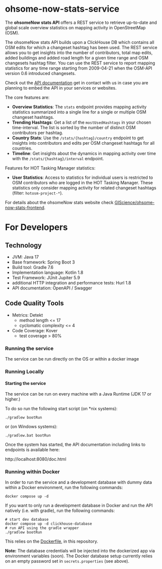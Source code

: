 # ohsome-now-stats-service

The **ohsomeNow stats API** offers a REST service to retrieve up-to-date and global scale overview statistics on mapping activity in OpenStreetMap (OSM).

The ohsomeNow stats API builds upon a ClickHouse DB which contains all OSM edits for which a changeset hashtag has been used. The REST service allows you to get insights into the number of contributors, total map edits, added buildings and added road length for a given time range and OSM changesets hashtag filter. You can use the REST service to report mapping statistics for any time range starting from 2009-04-21 when the OSM-API version 0.6 introduced changesets.

Check out the [API documentation]() get in contact with us in case you are planning to embed the API in your services or websites. 

The core features are:
* **Overview Statistics**: The `stats` endpoint provides mapping activity statistics summarized into a single line for a single or multiple OSM changeset hashtags.
* **Trending Hashtags**: Get a list of the `mostUsedHashtags` in your chosen time-interval. The list is sorted by the number of distinct OSM contributors per hashtag.
* **Country Stats**: Use the `/stats/{hashtag}/country` endpoint to get insights into contributors and edits per OSM changeset hashtags for all countries. 
* **Timeline**: Get insights about the dynamics in mapping activity over time with the `/stats/{hashtag}/interval` endpoint.

Features for HOT Tasking Manager statistics:
* **User Statistics**: Access to statistics for individual users is restricted to OSM contributors who are logged in the HOT Tasking Manager. These statistics only consider mapping activity for related changeset hashtags (filter: `hotosm-project-*`). 

For details about the ohsomeNow stats website check [GIScience/ohsome-now-stats-frontend](https://github.com/GIScience/ohsome-now-stats-frontend).

# For Developers
## Technology

* JVM: Java 17
* Base framework: Spring Boot 3
* Build tool: Gradle 7.6
* Implementation language: Kotlin 1.8
* Test Framework: JUnit Jupiter 5.9
* additional HTTP integration and performance tests: Hurl 1.8
* API documentation: OpenAPI / Swagger

## Code Quality Tools

* Metrics: Detekt
    * method length <= 17
    * cyclomatic complexity <= 4
* Code Coverage: Kover
    * test coverage > 80%

### Running the service

The service can be run directly on the OS or within a docker image

### Running Locally

#### Starting the service

The service can be run on every machine with a Java Runtime (JDK 17 or higher.)

To do so run the following start script (on *nix systems):

```shell
./gradlew bootRun   
```

or (on Windows systems):

```shell
./gradlew.bat bootRun   
```

Once the system has started,
the API documentation including links to endpoints is available here:

http://localhost:8080/doc.html

### Running within Docker

In order to run the service and a development database with dummy data within a Docker environment, run the following commands:

```shell
docker compose up -d
```

If you want to only run a development database in Docker and run the API natively (i.e. with gradle), run the following commands:
```shell
# start dev database
docker compose up -d clickhouse-database
# run API using the gradle wrapper
./gradlew bootRun
```

This relies on the  [Dockerfile](./Dockerfile),  in this repository.

**Note:** The database credentials will be injected into the dockerized app via environment variables (soon). The Docker database setup currently relies on an empty password set in `secrets.properties` (see above).
















